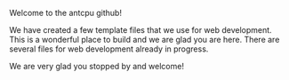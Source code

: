 Welcome to the antcpu github!

We have created a few template files that we use for web development.
This is a wonderful place to build and we are glad you are here.
There are several files for web development already in progress.

We are very glad you stopped by and welcome!
